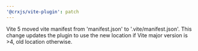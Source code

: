 ```yaml
---
'@crxjs/vite-plugin': patch
---
```


Vite 5 moved vite manifest from 'manifest.json' to '.vite/manifest.json'. 
This change updates the plugin to use the new location if Vite major version is >4, old location otherwise.